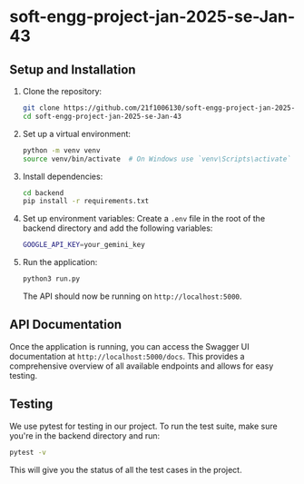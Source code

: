 # soft-engg-project-jan-2025-se-Jan-43

## Setup and Installation

1. Clone the repository:

   ```sh
   git clone https://github.com/21f1006130/soft-engg-project-jan-2025-se-Jan-43.git
   cd soft-engg-project-jan-2025-se-Jan-43
   ```

2. Set up a virtual environment:

   ```sh
   python -m venv venv
   source venv/bin/activate  # On Windows use `venv\Scripts\activate`
   ```

3. Install dependencies:

   ```sh
   cd backend
   pip install -r requirements.txt
   ```

4. Set up environment variables:
   Create a `.env` file in the root of the backend directory and add the following variables:

   ```sh
   GOOGLE_API_KEY=your_gemini_key
   ```

5. Run the application:

   ```sh
   python3 run.py
   ```

   The API should now be running on `http://localhost:5000`.

## API Documentation

Once the application is running, you can access the Swagger UI documentation at `http://localhost:5000/docs`. This provides a comprehensive overview of all available endpoints and allows for easy testing.

## Testing

We use pytest for testing in our project. To run the test suite, make sure you're in the backend directory and run:

```sh
pytest -v
```

This will give you the status of all the test cases in the project.
